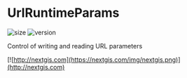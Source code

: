# UrlRuntimeParams

![size](https://img.shields.io/bundlephobia/minzip/@nextgis/url-runtime-params) ![version](https://img.shields.io/npm/v/@nextgis/url-runtime-params)

Control of writing and reading URL parameters

[![http://nextgis.com](https://nextgis.com/img/nextgis.png)](http://nextgis.com)
